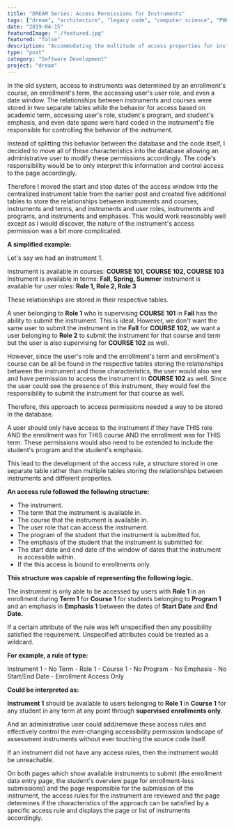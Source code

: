 ```yaml
---
title: "DREAM Series: Access Permissions for Instruments"
tags: ["dream", "architecture", "legacy code", "computer science", "PHP", "MySQL", "jQuery", "LAMP"]
date: "2019-04-15"
featuredImage: "./featured.jpg"
featured: "false"
description: "Accommodating the multitude of access properties for instrument access and submission in the form of a collection of individual rules that must be satisfied."
type: "post"
category: "Software Development"
project: "dream"
--- 
```


In the old system, access to instruments was determined by an enrollment's course, an enrollment's term, the accessing user's user role, and even a date window. The relationships between instruments and courses were stored in two separate tables while the behavior for access based on academic term, accessing user's role, student's program, and student's emphasis, and even date spans were hard coded in the instrument's file responsible for controlling the behavior of the instrument.

Instead of splitting this behavior between the database and the code itself, I decided to move all of these characteristics into the database allowing an administrative user to modify these permissions accordingly. The code's responsibility would be to only interpret this information and control access to the page accordingly.

Therefore I moved the start and stop dates of the access window into the centralized instrument table from the earlier post and created five additional tables to store the relationships between instruments and courses, instruments and terms, and instruments and user roles, instruments and programs, and instruments and emphases. This would work reasonably well except as I would discover, the nature of the instrument's access permission was a bit more complicated.

**A simplified example:**

Let's say we had an instrument 1.

Instrument is available in courses: **COURSE 101, COURSE 102, COURSE 103**
Instrument is available in terms: **Fall, Spring, Summer**
Instrument is available for user roles: **Role 1, Role 2, Role 3**

These relationships are stored in their respective tables.

A user belonging to **Role 1** who is supervising **COURSE 101** in **Fall** has the ability to submit the instrument. This is ideal. However, we don't want the same user to submit the instrument in the **Fall** for **COURSE 102**, we want a user belonging to **Role 2** to submit the instrument for that course and term but the user is also supervising for **COURSE 102** as well.

However, since the user's role and the enrollment's term and enrollment's course can be all be found in the respective tables storing the relationships between the instrument and those characteristics, the user would also see and have permission to access the instrument in **COURSE 102** as well. Since the user could see the presence of this instrument, they would feel the responsibility to submit the instrument for that course as well.

Therefore, this approach to access permissions needed a way to be stored in the database.

A user should only have access to the instrument if they have THIS role AND the enrollment was for THIS course AND the enrollment was for THIS term. These permissions would also need to be extended to include the student's program and the student's emphasis.

This lead to the development of the access rule, a structure stored in one separate table rather than multiple tables storing the relationships between instruments and different properties. 

**An access rule followed the following structure:**
- The instrument.
- The term that the instrument is available in.
- The course that the instrument is available in.
- The user role that can access the instrument.
- The program of the student that the instrument is submitted for.
- The emphasis of the student that the instrument is submitted for.
- The start date and end date of the window of dates that the instrument is accessible within.
- If the this access is bound to enrollments only.

**This structure was capable of representing the following logic.**

The instrument is only able to be accessed by users with **Role 1** in an enrollment during **Term 1** for **Course 1** for students belonging to **Program 1** and an emphasis in **Emphasis 1** between the dates of **Start Date** and **End Date.**

If a certain attribute of the rule was left unspecified then any possibility satisfied the requirement.  Unspecified attributes could be treated as a wildcard.

**For example, a rule of type:**

Instrument 1 - No Term - Role 1 - Course 1 - No Program - No Emphasis - No Start/End Date - Enrollment Access Only 

**Could be interpreted as:**

**Instrument 1** should be available to users belonging to **Role 1** in **Course 1** for any student in any term at any point through **supervised enrollments only**.

And an administrative user could add/remove these access rules and effectively control the ever-changing accessibility permission landscape of assessment instruments without ever touching the source code itself.

If an instrument did not have any access rules, then the instrument would be unreachable. 

On both pages which show available instruments to submit (the enrollment data entry page, the student's overview page for enrollment-less submissions) and the page responsible for the submission of the instrument, the access rules for the instrument are reviewed and the page determines if the characteristics of the approach can be satisfied by a specific access rule and displays the page or list of instruments accordingly.